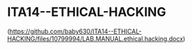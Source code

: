 # ITA14--ETHICAL-HACKING
(https://github.com/baby630/ITA14--ETHICAL-HACKING/files/10799994/LAB.MANUAL.ethical.hacking.docx)
